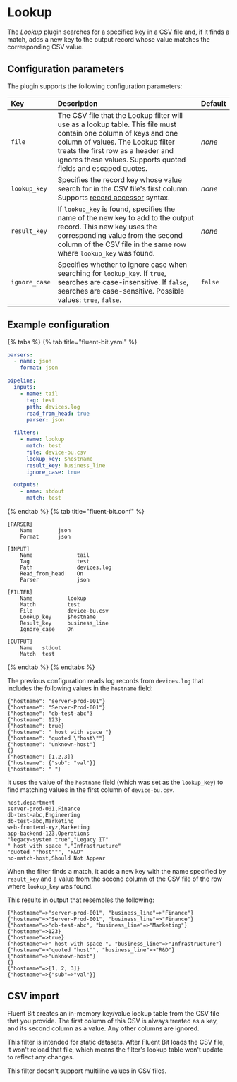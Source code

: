 # Lookup

The _Lookup_ plugin searches for a specified key in a CSV file and, if it finds a match, adds a new key to the output record whose value matches the corresponding CSV value.

## Configuration parameters

The plugin supports the following configuration parameters:

| Key | Description | Default |
| :-- | :---------- | :------ |
| `file` | The CSV file that the Lookup filter will use as a lookup table. This file must contain one column of keys and one column of values. The Lookup filter treats the first row as a header and ignores these values. Supports quoted fields and escaped quotes. | _none_ |
| `lookup_key` | Specifies the record key whose value search for in the CSV file's first column. Supports [record accessor](../administration/configuring-fluent-bit/classic-mode/record-accessor) syntax. | _none_ |
| `result_key` | If `lookup_key` is found, specifies the name of the new key to add to the output record. This new key uses the corresponding value from the second column of the CSV file in the same row where `lookup_key` was found.  | _none_ |
| `ignore_case` | Specifies whether to ignore case when searching for `lookup_key`. If `true`, searches are case-insensitive. If `false`, searches are case-sensitive. Possible values: `true`, `false`. | `false` |

## Example configuration

{% tabs %}
{% tab title="fluent-bit.yaml" %}

```yaml
parsers:
  - name: json
    format: json

pipeline:
  inputs:
    - name: tail
      tag: test
      path: devices.log
      read_from_head: true
      parser: json

  filters:
    - name: lookup
      match: test
      file: device-bu.csv
      lookup_key: $hostname
      result_key: business_line
      ignore_case: true

  outputs:
    - name: stdout
      match: test
```

{% endtab %}
{% tab title="fluent-bit.conf" %}

```text
[PARSER]
    Name        json
    Format      json

[INPUT]
    Name              tail
    Tag               test
    Path              devices.log
    Read_from_head    On
    Parser            json

[FILTER]
    Name           lookup
    Match          test
    File           device-bu.csv
    Lookup_key     $hostname
    Result_key     business_line
    Ignore_case    On

[OUTPUT]
    Name   stdout
    Match  test
```

{% endtab %}
{% endtabs %}

The previous configuration reads log records from `devices.log` that includes the following values in the `hostname` field:

```shell
{"hostname": "server-prod-001"}
{"hostname": "Server-Prod-001"}
{"hostname": "db-test-abc"}
{"hostname": 123}
{"hostname": true}
{"hostname": " host with space "}
{"hostname": "quoted \"host\""}
{"hostname": "unknown-host"}
{}
{"hostname": [1,2,3]}
{"hostname": {"sub": "val"}}
{"hostname": " "}
```

It uses the value of the `hostname` field (which was set as the `lookup_key`) to find matching values in the first column of `device-bu.csv`.

```text
host,department
server-prod-001,Finance
db-test-abc,Engineering
db-test-abc,Marketing
web-frontend-xyz,Marketing
app-backend-123,Operations
"legacy-system true","Legacy IT"
" host with space ","Infrastructure"
"quoted ""host""", "R&D"
no-match-host,Should Not Appear
```

When the filter finds a match, it adds a new key with the name specified by `result_key` and a value from the second column of the CSV file of the row where `lookup_key` was found.

This results in output that resembles the following:

```shell
{"hostname"=>"server-prod-001", "business_line"=>"Finance"}
{"hostname"=>"Server-Prod-001", "business_line"=>"Finance"}
{"hostname"=>"db-test-abc", "business_line"=>"Marketing"}
{"hostname"=>123}
{"hostname"=>true}
{"hostname"=>" host with space ", "business_line"=>"Infrastructure"}
{"hostname"=>"quoted "host"", "business_line"=>"R&D"}
{"hostname"=>"unknown-host"}
{}
{"hostname"=>[1, 2, 3]}
{"hostname"=>{"sub"=>"val"}}
```

## CSV import


Fluent Bit creates an in-memory key/value lookup table from the CSV file that you provide. The first column of this CSV is always treated as a key, and its second column as a value. Any other columns are ignored.

This filter is intended for static datasets. After Fluent Bit loads the CSV file, it won't reload that file, which means the filter's lookup table won't update to reflect any changes.

This filter doesn't support multiline values in CSV files.
